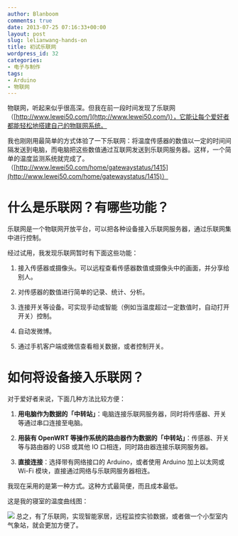 ```yaml
---
author: Blanboom
comments: true
date: 2013-07-25 07:16:33+00:00
layout: post
slug: lelianwang-hands-on
title: 初试乐联网
wordpress_id: 32
categories:
- 电子与制作
tags:
- Arduino
- 物联网
---
```


物联网，听起来似乎很高深。但我在前一段时间发现了乐联网（[http://www.lewei50.com/](http://www.lewei50.com/)），它能让每个爱好者都能轻松地搭建自己的物联网系统。

我也刚刚用最简单的方式体验了一下乐联网：将温度传感器的数值以一定的时间间隔发送到电脑，而电脑把这些数值通过互联网发送到乐联网服务器。这样，一个简单的温度监测系统就完成了。（[http://www.lewei50.com/home/gatewaystatus/1415](http://www.lewei50.com/home/gatewaystatus/1415)）
<!-- more -->


# 什么是乐联网？有哪些功能？


乐联网是一个物联网开放平台，可以把各种设备接入乐联网服务器，通过乐联网集中进行控制。

经过试用，我发现乐联网暂时有下面这些功能：



	
  1. 接入传感器或摄像头。可以远程查看传感器数值或摄像头中的画面，并分享给别人。

	
  2. 对传感器的数值进行简单的记录、统计、分析。

	
  3. 连接开关等设备。可实现手动或智能（例如当温度超过一定数值时，自动打开开关）控制。

	
  4. 自动发微博。

	
  5. 通过手机客户端或微信查看相关数据，或者控制开关。




# 如何将设备接入乐联网？


对于爱好者来说，下面几种方法比较方便：



	
  1. **用电脑作为数据的「中转站」**：电脑连接乐联网服务器，同时将传感器、开关等通过串口连接至电脑。

	
  2. **用装有 OpenWRT 等操作系统的路由器作为数据的「中转站」**：传感器、开关等与路由器的 USB 或其他 IO 口相连，同时路由器连接乐联网服务器。

	
  3. **直接连接**：选择带有网络接口的 Arduino，或者使用 Arduino 加上以太网或 Wi-Fi 模块，直接通过网络与乐联网服务器相连。


我现在采用的是第一种方式。这种方式最简便，而且成本最低。

这是我的寝室的温度曲线图：

[![](http://blanboom.org/images/2013/07/Lelianwang.png)](http://www.lewei50.com/home/gatewaystatus/1415)
总之，有了乐联网，实现智能家居，远程监控实验数据，或者做一个小型室内气象站，就会更加方便了。
